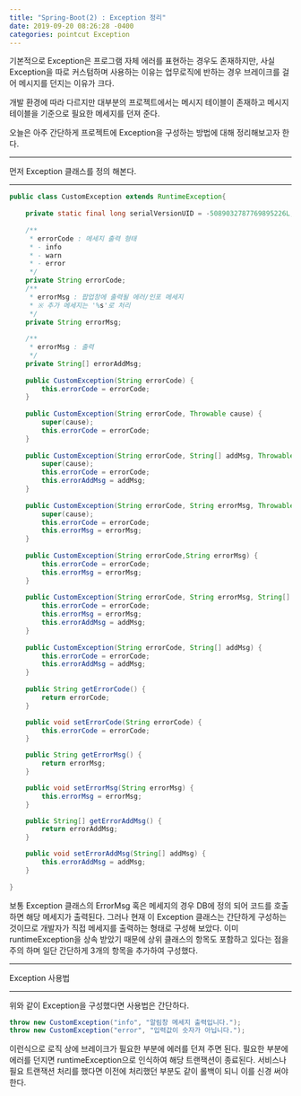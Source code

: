 ```yaml
---
title: "Spring-Boot(2) : Exception 정리"
date: 2019-09-20 08:26:28 -0400
categories: pointcut Exception
---
```


기본적으로 Exception은 프로그램 자체 에러를 표현하는 경우도 존재하지만,
사실 Exception을 따로 커스텀하며 사용하는 이유는 업무로직에 반하는 경우
브레이크를 걸어 메시지를 던지는 이유가 크다. 

개발 환경에 따라 다르지만 대부분의 프로젝트에서는 메시지 테이블이 존재하고
메시지 테이블을 기준으로 필요한 메세지를 던져 준다.

오늘은 아주 간단하게 프로젝트에 Exception을 구성하는 방법에 대해
정리해보고자 한다. 

* * *
먼저 Exception 클래스를 정의 해본다.
* * *
```java
public class CustomException extends RuntimeException{
	
	private static final long serialVersionUID = -5089032787769895226L;
	
	/**
	 * errorCode : 메세지 출력 형태
	 * - info
	 * - warn
	 * - error
	 */
	private String errorCode;
	/**
	 * errorMsg : 팝업창에 출력될 에러/인포 메세지
	 * ※ 추가 메세지는 '%s'로 처리
	 */
	private String errorMsg;
	
	/**
	 * errorMsg : 출력
	 */
	private String[] errorAddMsg;
	
	public CustomException(String errorCode) {
		this.errorCode = errorCode;
	}
	
	public CustomException(String errorCode, Throwable cause) {
		super(cause);
		this.errorCode = errorCode;
	}
	
	public CustomException(String errorCode, String[] addMsg, Throwable cause) {
		super(cause);
		this.errorCode = errorCode;
		this.errorAddMsg = addMsg;
	}
	
	public CustomException(String errorCode, String errorMsg, Throwable cause) {
		super(cause);
		this.errorCode = errorCode;
		this.errorMsg = errorMsg;
	}
	
	public CustomException(String errorCode,String errorMsg) {
		this.errorCode = errorCode;
		this.errorMsg = errorMsg;
	}
	
	public CustomException(String errorCode, String errorMsg, String[] addMsg) {
		this.errorCode = errorCode;
		this.errorMsg = errorMsg;
		this.errorAddMsg = addMsg;
	}
	
	public CustomException(String errorCode, String[] addMsg) {
		this.errorCode = errorCode;
		this.errorAddMsg = addMsg;
	}
	
	public String getErrorCode() {
		return errorCode;
	}

	public void setErrorCode(String errorCode) {
		this.errorCode = errorCode;
	}

	public String getErrorMsg() {
		return errorMsg;
	}

	public void setErrorMsg(String errorMsg) {
		this.errorMsg = errorMsg;
	}

	public String[] getErrorAddMsg() {
		return errorAddMsg;
	}

	public void setErrorAddMsg(String[] addMsg) {
		this.errorAddMsg = addMsg;
	}
	
}
```
보통 Exception 클래스의 ErrorMsg 혹은 메세지의 경우 DB에 정의 되어 코드를 호출하면 해당 메세지가 출력된다.
그러나 현재 이 Exception 클래스는 간단하게 구성하는 것이므로 개발자가 직접 메세지를 출력하는 형태로 구성해 보았다.
이미 runtimeException을 상속 받았기 때문에 상위 클래스의 항목도 포함하고 있다는 점을 주의 하며 일단 간단하게 3개의 
항목을 추가하여 구성했다.

* * *
Exception 사용법
* * *
위와 같이 Exception을 구성했다면 사용법은 간단하다.

```java
throw new CustomException("info", "알림창 메세지 출력입니다.");
throw new CustomException("error", "입력값이 숫자가 아닙니다.");
```
이런식으로 로직 상에 브레이크가 필요한 부분에 에러를 던져 주면 된다. 
필요한 부분에 에러를 던지면 runtimeException으로 인식하여 해당 트랜잭션이 종료된다.
서비스나 필요 트랜잭션 처리를 했다면 이전에 처리했던 부분도 같이 롤백이 되니 
이를 신경 써야 한다.
